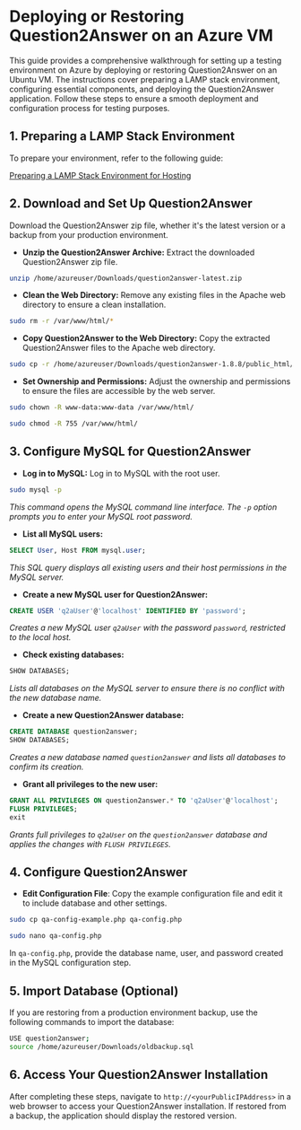 # Deploying or Restoring Question2Answer on an Azure VM

This guide provides a comprehensive walkthrough for setting up a testing environment on Azure by deploying or restoring Question2Answer on an Ubuntu VM. The instructions cover preparing a LAMP stack environment, configuring essential components, and deploying the Question2Answer application. Follow these steps to ensure a smooth deployment and configuration process for testing purposes.

## 1. Preparing a LAMP Stack Environment

To prepare your environment, refer to the following guide:

[Preparing a LAMP Stack Environment for Hosting](https://github.com/DevOpsVisions/common-workspace-hub/blob/main/docs/technical-guides/prepare-lamp-stack-env.md)

## 2. Download and Set Up Question2Answer

Download the Question2Answer zip file, whether it's the latest version or a backup from your production environment.

- **Unzip the Question2Answer Archive:** Extract the downloaded Question2Answer zip file.

```bash
unzip /home/azureuser/Downloads/question2answer-latest.zip
```

- **Clean the Web Directory:** Remove any existing files in the Apache web directory to ensure a clean installation.

```bash
sudo rm -r /var/www/html/*
```

- **Copy Question2Answer to the Web Directory:** Copy the extracted Question2Answer files to the Apache web directory.

```bash
sudo cp -r /home/azureuser/Downloads/question2answer-1.8.8/public_html/. /var/www/html
```

- **Set Ownership and Permissions:** Adjust the ownership and permissions to ensure the files are accessible by the web server.

```bash
sudo chown -R www-data:www-data /var/www/html/
```
```bash
sudo chmod -R 755 /var/www/html/
```

## 3. Configure MySQL for Question2Answer

- **Log in to MySQL:** Log in to MySQL with the root user.

```bash
sudo mysql -p
```
*This command opens the MySQL command line interface. The `-p` option prompts you to enter your MySQL root password.*

- **List all MySQL users:**

```sql
SELECT User, Host FROM mysql.user;
```
*This SQL query displays all existing users and their host permissions in the MySQL server.*

- **Create a new MySQL user for Question2Answer:**

```sql
CREATE USER 'q2aUser'@'localhost' IDENTIFIED BY 'password';
```
*Creates a new MySQL user `q2aUser` with the password `password`, restricted to the local host.*

- **Check existing databases:**

```sql
SHOW DATABASES;
```
*Lists all databases on the MySQL server to ensure there is no conflict with the new database name.*

- **Create a new Question2Answer database:**

```sql
CREATE DATABASE question2answer;
SHOW DATABASES;
```
*Creates a new database named `question2answer` and lists all databases to confirm its creation.*

- **Grant all privileges to the new user:**

```sql
GRANT ALL PRIVILEGES ON question2answer.* TO 'q2aUser'@'localhost';
FLUSH PRIVILEGES;
exit
```
*Grants full privileges to `q2aUser` on the `question2answer` database and applies the changes with `FLUSH PRIVILEGES`.*

## 4. Configure Question2Answer

- **Edit Configuration File**: Copy the example configuration file and edit it to include database and other settings.

```bash
sudo cp qa-config-example.php qa-config.php
```
```bash
sudo nano qa-config.php
```
In `qa-config.php`, provide the database name, user, and password created in the MySQL configuration step.

## 5. Import Database (Optional)

If you are restoring from a production environment backup, use the following commands to import the database:

```bash
USE question2answer;
source /home/azureuser/Downloads/oldbackup.sql
```

## 6. Access Your Question2Answer Installation

After completing these steps, navigate to `http://<yourPublicIPAddress>` in a web browser to access your Question2Answer installation. If restored from a backup, the application should display the restored version.
